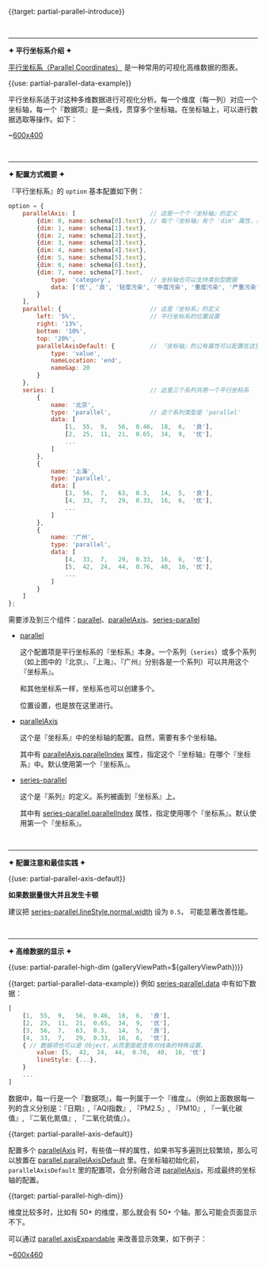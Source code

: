 {{target: partial-parallel-introduce}}

<br>

---

**✦ 平行坐标系介绍 ✦**

[平行坐标系（Parallel Coordinates）](https://en.wikipedia.org/wiki/Parallel_coordinates) 是一种常用的可视化高维数据的图表。

{{use: partial-parallel-data-example}}

平行坐标系适于对这种多维数据进行可视化分析。每一个维度（每一列）对应一个坐标轴，每一个『数据项』是一条线，贯穿多个坐标轴。在坐标轴上，可以进行数据选取等操作。如下：

~[600x400](${galleryViewPath}doc-example/parallel-all&edit=1&reset=1)

<br>

---

**✦ 配置方式概要 ✦**

『平行坐标系』的 `option` 基本配置如下例：

```javascript
option = {
    parallelAxis: [                     // 这是一个个『坐标轴』的定义
        {dim: 0, name: schema[0].text}, // 每个『坐标轴』有个 'dim' 属性，表示坐标轴的维度号。
        {dim: 1, name: schema[1].text},
        {dim: 2, name: schema[2].text},
        {dim: 3, name: schema[3].text},
        {dim: 4, name: schema[4].text},
        {dim: 5, name: schema[5].text},
        {dim: 6, name: schema[6].text},
        {dim: 7, name: schema[7].text,
            type: 'category',           // 坐标轴也可以支持类别型数据
            data: ['优', '良', '轻度污染', '中度污染', '重度污染', '严重污染']
        }
    ],
    parallel: {                         // 这是『坐标系』的定义
        left: '5%',                     // 平行坐标系的位置设置
        right: '13%',
        bottom: '10%',
        top: '20%',
        parallelAxisDefault: {          // 『坐标轴』的公有属性可以配置在这里避免重复书写
            type: 'value',
            nameLocation: 'end',
            nameGap: 20
        }
    },
    series: [                           // 这里三个系列共用一个平行坐标系
        {
            name: '北京',
            type: 'parallel',           // 这个系列类型是 'parallel'
            data: [
                [1,  55,  9,   56,  0.46,  18,  6,  '良'],
                [2,  25,  11,  21,  0.65,  34,  9,  '优'],
                ...
            ]
        },
        {
            name: '上海',
            type: 'parallel',
            data: [
                [3,  56,  7,   63,  0.3,   14,  5,  '良'],
                [4,  33,  7,   29,  0.33,  16,  6,  '优'],
                ...
            ]
        },
        {
            name: '广州',
            type: 'parallel',
            data: [
                [4,  33,  7,   29,  0.33,  16,  6,  '优'],
                [5,  42,  24,  44,  0.76,  40,  16, '优'],
                ...
            ]
        }
    ]
};
```

需要涉及到三个组件：[parallel](~parallel)、[parallelAxis](~parallelAxis)、[series-parallel](~series-parallel)

+ [parallel](~parallel)

    这个配置项是平行坐标系的『坐标系』本身。一个系列（`series`）或多个系列（如上图中的『北京』、『上海』、『广州』分别各是一个系列）可以共用这个『坐标系』。

    和其他坐标系一样，坐标系也可以创建多个。

    位置设置，也是放在这里进行。

+ [parallelAxis](~parallelAxis)

    这个是『坐标系』中的坐标轴的配置。自然，需要有多个坐标轴。

    其中有 [parallelAxis.parallelIndex](~parallelAxis.parallelIndex) 属性，指定这个『坐标轴』在哪个『坐标系』中。默认使用第一个『坐标系』。

+ [series-parallel](~series-parallel)

    这个是『系列』的定义。系列被画到『坐标系』上。

    其中有 [series-parallel.parallelIndex](~series-parallel.parallelIndex) 属性，指定使用哪个『坐标系』。默认使用第一个『坐标系』。

<br>

---

**✦ 配置注意和最佳实践 ✦**

{{use: partial-parallel-axis-default}}

**如果数据量很大并且发生卡顿**

建议把 [series-parallel.lineStyle.normal.width](~series-parallel.lineStyle.normal.width) 设为 `0.5`，
可能显著改善性能。

<br>

---

**✦ 高维数据的显示 ✦**

{{use: partial-parallel-high-dim (galleryViewPath=${galleryViewPath})}}



{{target: partial-parallel-data-example}}
例如 [series-parallel.data](~series-parallel.data) 中有如下数据：

```javascript
[
    [1,  55,  9,   56,  0.46,  18,  6,  '良'],
    [2,  25,  11,  21,  0.65,  34,  9,  '优'],
    [3,  56,  7,   63,  0.3,   14,  5,  '良'],
    [4,  33,  7,   29,  0.33,  16,  6,  '优'],
    { // 数据项也可以是 Object，从而里面能含有对线条的特殊设置。
        value: [5,  42,  24,  44,  0.76,  40,  16, '优']
        lineStyle: {...},
    }
    ...
]
```
数据中，每一行是一个『数据项』，每一列属于一个『维度』。（例如上面数据每一列的含义分别是：『日期』,『AQI指数』, 『PM2.5』, 『PM10』, 『一氧化碳值』, 『二氧化氮值』, 『二氧化硫值』）。




{{target: partial-parallel-axis-default}}

配置多个 [parallelAxis](~parallelAxis) 时，有些值一样的属性，如果书写多遍则比较繁琐，那么可以放置在 [parallel.parallelAxisDefault](~parallel.parallelAxisDefault) 里。在坐标轴初始化前，`parallelAxisDefault` 里的配置项，会分别融合进 [parallelAxis](~parallelAxis)，形成最终的坐标轴的配置。



{{target: partial-parallel-high-dim}}

维度比较多时，比如有 50+ 的维度，那么就会有 50+ 个轴。那么可能会页面显示不下。

可以通过 [parallel.axisExpandable](~parallel.axisExpandable) 来改善显示效果，如下例子：

~[600x460](${galleryViewPath}map-parallel-prices&edit=1&reset=1)


